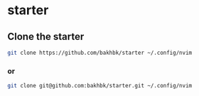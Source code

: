 # starter

## Clone the starter
```sh
git clone https://github.com/bakhbk/starter ~/.config/nvim
```
### or
```sh
git clone git@github.com:bakhbk/starter.git ~/.config/nvim
```
